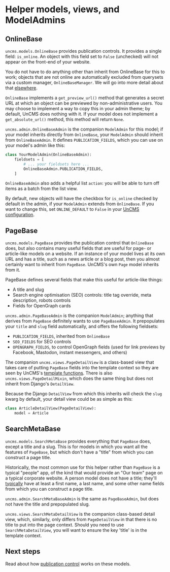 # Helper models, views, and ModelAdmins

## OnlineBase

`uncms.models.OnlineBase` provides publication controls.
It provides a single field: `is_online`.
An object with this field set to `False` (unchecked) will not appear on the front-end of your website.

You do not have to do anything other than inherit from OnlineBase for this to work; objects that are not online are automatically excluded from querysets via a custom manager, `OnlineBaseManager`.
We will go into more detail about that [elsewhere](publication-control.md).

`OnlineBase` implements a `get_preview_url()` method that generates a secret URL at which an object can be previewed by non-administrative users.
You may choose to implement a way to copy this in your admin theme; by default, UnCMS does nothing with it.
If your model does not implement a `get_absolute_url()` method, this method will return `None`.

`uncms.admin.OnlineBaseAdmin` is the companion `ModelAdmin` for this model;
if your model inherits directly from `OnlineBase`, your `ModelAdmin` should inherit from `OnlineBaseAdmin`.
It defines `PUBLICATION_FIELDS`, which you can use on your model's admin like this:

```python
class YourModelAdmin(OnlineBaseAdmin):
    fieldsets = [
        # ... your fieldsets here ...
        OnlineBaseAdmin.PUBLICATION_FIELDS,
    ]
```

`OnlineBaseAdmin` also adds a helpful list `action`: you will be able to turn off items as a batch from the list view.

By default, new objects will have the checkbox for `is_online` checked by default in the admin, if your `ModelAdmin` extends from `OnlineBase`.
If you want to change this, set `ONLINE_DEFAULT` to `False` in your [UnCMS configuration](configuration.md).

## PageBase

`uncms.models.PageBase` provides the publication control that `OnlineBase` does, but also contains many useful fields that are useful for page- or article-like models on a website.
If an instance of your model lives at its own URL and has a title, such as a news article or a blog post, then you almost certainly want to inherit from `PageBase`.
UnCMS's own `Page` model inherits from it.

PageBase defines several fields that make this useful for article-like things:

* A title and slug
* Search engine optimisation (SEO) controls: title tag override, meta description, robots controls
* Fields for OpenGraph cards

`uncms.admin.PageBaseAdmin` is the companion `ModelAdmin`; anything that derives from `PageBase` definitely wants to use `PageBaseAdmin`.
It prepopulates your `title` and `slug` field automatically, and offers the following fieldsets:

* `PUBLICATION_FIELDS`, inherited from `OnlineBase`
* `SEO_FIELDS` for SEO controls
* `OPENGRAPH_FIELDS`, to control OpenGraph fields (used for link previews by Facebook, Mastodon, instant messengers, and others)

The companion `uncms.views.PageDetailView` is a class-based view that takes care of putting `PageBase` fields into the template context so they are seen by UnCMS's [template functions](template-functions.md).
There is also `uncms.views.PageDetailMixin`, which does the same thing but does not inherit from Django's `DetailView`.

Because the Django `DetailView` from which this inherits will check the `slug` kwarg by default, your detail view could be as simple as this:

```python
class ArticleDetailView(PageDetailView):
    model = Article
```

## SearchMetaBase

`uncms.models.SearchMetaBase` provides everything that `PageBase` does, except a title and a slug.
This is for models in which you want all the features of `PageBase`, but which don't have a "title" from which you can construct a page title.

Historically, the most common use for this helper rather than `PageBase` is a typical "people" app, of the kind that would provide an "Our team" page on a typical corporate website.
A person model does not have a title; they'll [typically](https://www.kalzumeus.com/2010/06/17/falsehoods-programmers-believe-about-names/) have at least a first name, a last name, and some other name fields from which you can construct a page title.

`uncms.admin.SearchMetaBaseAdmin` is the same as `PageBaseAdmin`, but does not have the title and prepopulated slug.

`uncms.views.SearchMetaDetailView` is the companion class-based detail view, which, similarly, only differs from `PageDetailView` in that there is no title to put into the page context.
Should you need to use `SearchMetaDetailView`, you will want to ensure the key 'title' is in the template context.

## Next steps

Read about how [publication control](publication-control.md) works on these models.
